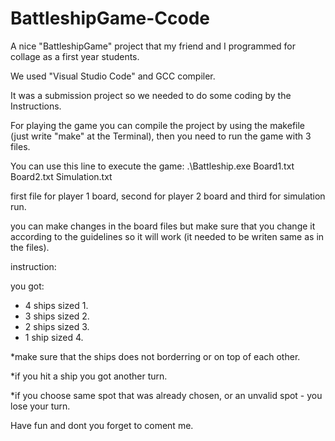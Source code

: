# BattleshipGame-Ccode
A nice "BattleshipGame" project that my friend and I programmed for collage as a first year students. 

We used "Visual Studio Code" and GCC compiler.

It was a submission project so we needed to do some coding by the Instructions.

For playing the game you can compile the project by using the makefile (just write "make" at the Terminal), then you need to run the game with 3 files.

You can use this line to execute the game: .\Battleship.exe Board1.txt Board2.txt Simulation.txt

first file for player 1 board, second for player 2 board and third for simulation run.

you can make changes in the board files but make sure that you change it according to the guidelines so it will work (it needed to be writen same as in the files).

instruction:

you got:
* 4 ships sized 1.
* 3 ships sized 2.
* 2 ships sized 3.
* 1 ship sized 4.

*make sure that the ships does not borderring or on top of each other.

*if you hit a ship you got another turn.

*if you choose same spot that was already chosen, or an unvalid spot - you lose your turn.

Have fun and dont you forget to coment me.
